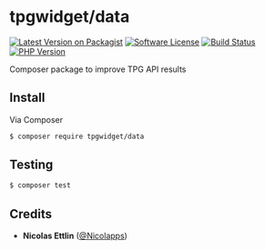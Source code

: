 # tpgwidget/data
[![Latest Version on Packagist][ico-version]][link-packagist]
[![Software License][ico-license]](LICENSE.md)
[![Build Status][ico-travis]][link-travis]
[![PHP Version][ico-php]][link-packagist]

Composer package to improve TPG API results

## Install
Via Composer

```bash
$ composer require tpgwidget/data
```

## Testing
```bash
$ composer test
```

## Credits
- **Nicolas Ettlin** ([@Nicolapps](https://github.com/Nicolapps))


[ico-version]: https://img.shields.io/packagist/v/tpgwidget/data.svg
[ico-license]: https://img.shields.io/badge/license-MIT-brightgreen.svg
[ico-travis]: https://img.shields.io/travis/tpgwidget/data/master.svg
[ico-php]: https://img.shields.io/packagist/php-v/tpgwidget/data.svg

[link-packagist]: https://packagist.org/packages/tpgwidget/data
[link-travis]: https://travis-ci.org/tpgwidget/data
